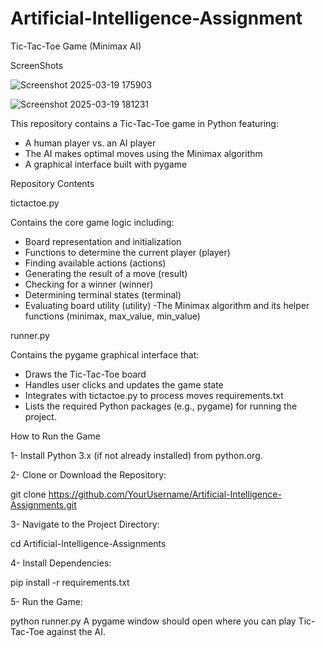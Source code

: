 # Artificial-Intelligence-Assignment
Tic-Tac-Toe Game (Minimax AI)

ScreenShots

![Screenshot 2025-03-19 175903](https://github.com/user-attachments/assets/aae8ba45-1407-4c6c-94f7-45ef6afdcd87)

![Screenshot 2025-03-19 181231](https://github.com/user-attachments/assets/c7ab2d91-21a6-43d6-9a83-713978f52433)

This repository contains a Tic-Tac-Toe game in Python featuring:

- A human player vs. an AI player
- The AI makes optimal moves using the Minimax algorithm
- A graphical interface built with pygame

Repository Contents

tictactoe.py

Contains the core game logic including:

- Board representation and initialization
- Functions to determine the current player (player)
- Finding available actions (actions)
- Generating the result of a move (result)
- Checking for a winner (winner)
- Determining terminal states (terminal)
- Evaluating board utility (utility) -The Minimax algorithm and its helper functions (minimax, max_value, min_value)

runner.py

Contains the pygame graphical interface that:

- Draws the Tic-Tac-Toe board
- Handles user clicks and updates the game state
- Integrates with tictactoe.py to process moves requirements.txt
- Lists the required Python packages (e.g., pygame) for running the project.

How to Run the Game

1- Install Python 3.x (if not already installed) from python.org.

2- Clone or Download the Repository:

git clone https://github.com/YourUsername/Artificial-Intelligence-Assignments.git

3- Navigate to the Project Directory:

cd Artificial-Intelligence-Assignments

4- Install Dependencies:

pip install -r requirements.txt

5- Run the Game:

python runner.py A pygame window should open where you can play Tic-Tac-Toe against the AI.

